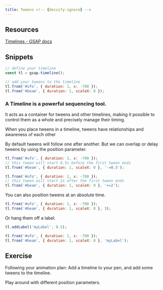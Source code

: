 ```yaml
---
title: Tweens <!-- {docsify-ignore} -->
---
```


## Resources

[Timelines - GSAP docs](https://greensock.com/docs/v3/GSAP/Timeline)

## Snippets

```js
// define your timeline
const tl = gsap.timeline();

// add your tweens to the timeline
tl.from('#ufo', { duration: 1, x: -700 });
tl.from('#beam', { duration: 1, scaleX: 0 });
```

### A Timeline is a powerful sequencing tool.

It acts as a container for tweens and other timelines, making it possible to control them as a whole and precisely manage their timing.

When you place tweens in a timeline, tweens have relationships and awareness of each other

By default tweens will follow one after another. But we can overlap or delay tweens by using the position parameter.

```js
tl.from('#ufo', { duration: 1, x: -700 });
// this tween will start 0.5s before the first tween ends
tl.from('#beam', { duration: 1, scaleX: 0 }, '-=0.5');
```

```js
tl.from('#ufo', { duration: 1, x: -700 });
// this tween will start 2s after the first tween ends
tl.from('#beam', { duration: 1, scaleX: 0 }, '+=2');
```

You can also position tweens at an absolute time.

```js
tl.from('#ufo', { duration: 1, x: -700 });
tl.from('#beam', { duration: 1, scaleX: 0 }, 3);
```

Or hang them off a label.

```js
tl.addLabel('myLabel', 0.5);

tl.from('#ufo', { duration: 1, x: -700 });
tl.from('#beam', { duration: 1, scaleX: 0 }, 'myLabel');
```

## Exercise

Following your animation plan: Add a timeline to your pen, and add some tweens to the timeline.

Play around with different position parameters.
